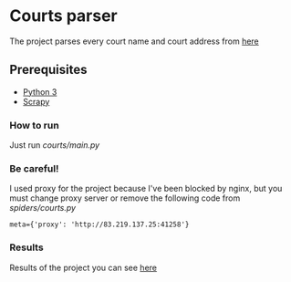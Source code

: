 # Courts parser

The project parses every court name and court address from [here](http://sudact.ru/regular/area/)

## Prerequisites

* [Python 3](https://www.python.org/)
* [Scrapy](https://scrapy.org/)

### How to run

Just run *courts/main.py*

### Be careful!

I used proxy for the project because I've been blocked by nginx, but you must change proxy server or remove the following code from *spiders/courts.py*

```
meta={'proxy': 'http://83.219.137.25:41258'}
```
### Results

Results of the project you can see [here](https://github.com/everthinq/courts-address-parser/blob/master/log_processing/courts.json)